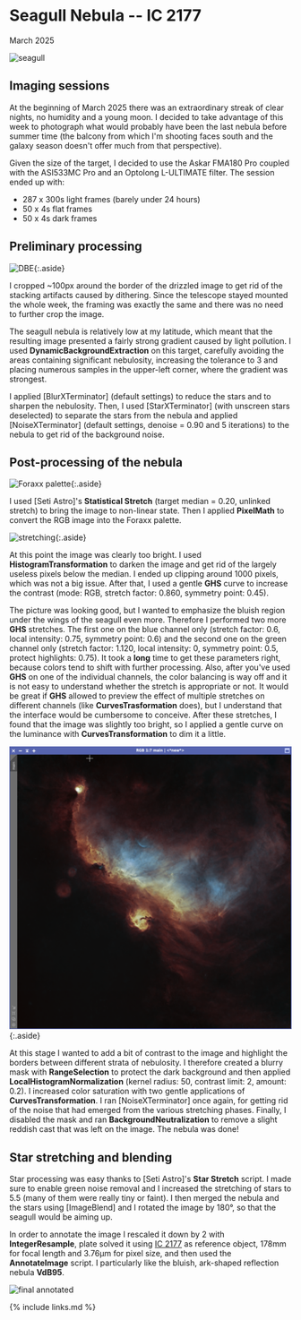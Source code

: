 # Seagull Nebula -- IC 2177

March 2025

![seagull](final.png)

## Imaging sessions

At the beginning of March 2025 there was an extraordinary streak of clear
nights, no humidity and a young moon. I decided to take advantage of this week
to photograph what would probably have been the last nebula before summer time
(the balcony from which I'm shooting faces south and the galaxy season doesn't
offer much from that perspective).

Given the size of the target, I decided to use the Askar FMA180 Pro coupled with
the ASI533MC Pro and an Optolong L-ULTIMATE filter. The session ended up with:

* 287 x 300s light frames (barely under 24 hours)
* 50 x 4s flat frames
* 50 x 4s dark frames

## Preliminary processing

![DBE](dbe.png){:.aside}

I cropped ~100px around the border of the drizzled image to get rid of the
stacking artifacts caused by dithering. Since the telescope stayed mounted the
whole week, the framing was exactly the same and there was no need to further
crop the image.

The seagull nebula is relatively low at my latitude, which meant that the
resulting image presented a fairly strong gradient caused by light pollution. I
used **DynamicBackgroundExtraction** on this target, carefully avoiding the
areas containing significant nebulosity, increasing the tolerance to 3 and
placing numerous samples in the upper-left corner, where the gradient was
strongest.

I applied [BlurXTerminator] (default settings) to reduce the stars and to
sharpen the nebulosity. Then, I used [StarXTerminator] (with unscreen stars
deselected) to separate the stars from the nebula and applied [NoiseXTerminator]
(default settings, denoise = 0.90 and 5 iterations) to the nebula to get rid of
the background noise.

## Post-processing of the nebula

![Foraxx palette](foraxx.png){:.aside}

I used [Seti Astro]'s **Statistical Stretch** (target median = 0.20, unlinked
stretch) to bring the image to non-linear state. Then I applied **PixelMath** to
convert the RGB image into the Foraxx palette.

![stretching](stretching.png){:.aside}

At this point the image was clearly too bright. I used
**HistogramTransformation** to darken the image and get rid of the largely
useless pixels below the median. I ended up clipping around 1000 pixels, which
was not a big issue. After that, I used a gentle **GHS** curve to increase the
contrast (mode: RGB, stretch factor: 0.860, symmetry point: 0.45).

The picture was looking good, but I wanted to emphasize the bluish region under
the wings of the seagull even more. Therefore I performed two more **GHS**
stretches. The first one on the blue channel only (stretch factor: 0.6, local
intensity: 0.75, symmetry point: 0.6) and the second one on the green channel
only (stretch factor: 1.120, local intensity: 0, symmetry point: 0.5, protect
highlights: 0.75). It took a **long** time to get these parameters right,
because colors tend to shift with further processing. Also, after you've used
**GHS** on one of the individual channels, the color balancing is way off and it
is not easy to understand whether the stretch is appropriate or not. It would be
great if **GHS** allowed to preview the effect of multiple stretches on
different channels (like **CurvesTrasformation** does), but I understand that
the interface would be cumbersome to conceive. After these stretches, I found
that the image was slightly too bright, so I applied a gentle curve on the
luminance with **CurvesTransformation** to dim it a little.

![saturation](saturation.png){:.aside}

At this stage I wanted to add a bit of contrast to the image and highlight the
borders between different strata of nebulosity. I therefore created a blurry
mask with **RangeSelection** to protect the dark background and then applied
**LocalHistogramNormalization** (kernel radius: 50, contrast limit: 2, amount:
0.2). I increased color saturation with two gentle applications of
**CurvesTransformation**. I ran [NoiseXTerminator] once again, for getting rid
of the noise that had emerged from the various stretching phases. Finally, I
disabled the mask and ran **BackgroundNeutralization** to remove a slight
reddish cast that was left on the image. The nebula was done!

## Star stretching and blending

Star processing was easy thanks to [Seti Astro]'s **Star Stretch** script. I made
sure to enable green noise removal and I increased the stretching of stars to
5.5 (many of them were really tiny or faint). I then merged the nebula and the
stars using [ImageBlend] and I rotated the image by 180°, so that the seagull
would be aiming up.

In order to annotate the image I rescaled it down by 2 with **IntegerResample**,
plate solved it using [IC 2177](https://en.wikipedia.org/wiki/IC_2177) as
reference object, 178mm for focal length and 3.76μm for pixel size, and then
used the **AnnotateImage** script. I particularly like the bluish, ark-shaped
reflection nebula **VdB95**.

![final annotated](final_annotated.png)

{% include links.md %}
